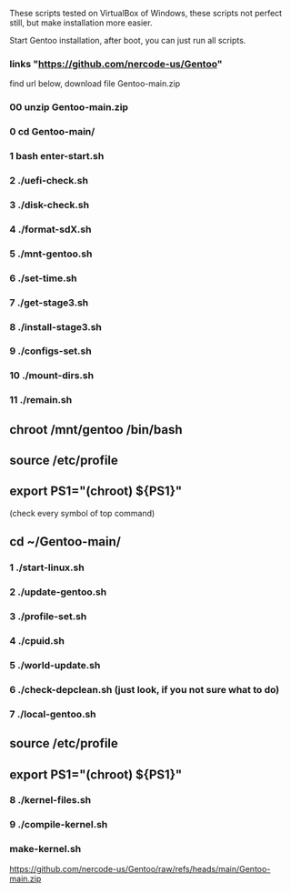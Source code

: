 These scripts tested on VirtualBox of Windows, these scripts not perfect still, but make installation more easier.

Start Gentoo installation, after boot, you can just run all scripts.
### links "https://github.com/nercode-us/Gentoo" 
find url below, download file Gentoo-main.zip

### 00 unzip Gentoo-main.zip
### 0 cd Gentoo-main/
### 1 bash enter-start.sh
### 2 ./uefi-check.sh
### 3 ./disk-check.sh

### 4 ./format-sdX.sh
### 5 ./mnt-gentoo.sh
### 6 ./set-time.sh
### 7 ./get-stage3.sh
### 8 ./install-stage3.sh
### 9 ./configs-set.sh
### 10 ./mount-dirs.sh
### 11 ./remain.sh
## chroot /mnt/gentoo /bin/bash
## source /etc/profile
## export PS1="(chroot) ${PS1}"
(check every symbol of top command)
## cd ~/Gentoo-main/
### 1 ./start-linux.sh
### 2 ./update-gentoo.sh
### 3 ./profile-set.sh
### 4 ./cpuid.sh
### 5 ./world-update.sh
### 6 ./check-depclean.sh (just look, if you not sure what to do)
### 7 ./local-gentoo.sh
## source /etc/profile
## export PS1="(chroot) ${PS1}"
### 8 ./kernel-files.sh
### 9 ./compile-kernel.sh
### make-kernel.sh


https://github.com/nercode-us/Gentoo/raw/refs/heads/main/Gentoo-main.zip

